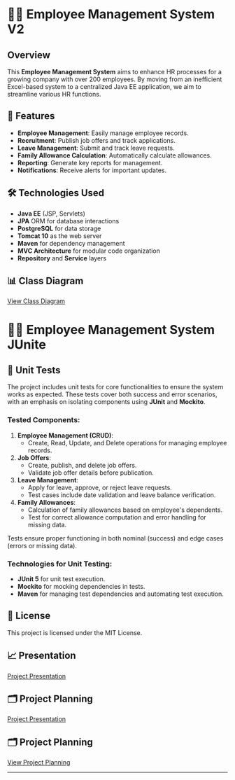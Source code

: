 
# 👨‍💼 Employee Management System V2

## Overview
This **Employee Management System** aims to enhance HR processes for a growing company with over 200 employees. By moving from an inefficient Excel-based system to a centralized Java EE application, we aim to streamline various HR functions.

## 🚀 Features
- **Employee Management**: Easily manage employee records.
- **Recruitment**: Publish job offers and track applications.
- **Leave Management**: Submit and track leave requests.
- **Family Allowance Calculation**: Automatically calculate allowances.
- **Reporting**: Generate key reports for management.
- **Notifications**: Receive alerts for important updates.



## 🛠️ Technologies Used
- **Java EE** (JSP, Servlets)
- **JPA** ORM for database interactions
- **PostgreSQL** for data storage
- **Tomcat 10** as the web server
- **Maven** for dependency management
- **MVC Architecture** for modular code organization
- **Repository** and **Service** layers

## 📊 Class Diagram
[View Class Diagram](https://lucid.app/lucidchart/f53bccdc-e194-4cf1-9a8f-1827929e486e/edit?view_items=MYSfFlOmoGkX&invitationId=inv_7adfdd25-9c07-4819-a4b5-6866750f1ad6)

# 👨‍💼 Employee Management System JUnite

## 🧪 Unit Tests
The project includes unit tests for core functionalities to ensure the system works as expected. These tests cover both success and error scenarios, with an emphasis on isolating components using **JUnit** and **Mockito**.

### Tested Components:
1. **Employee Management (CRUD)**: 
   - Create, Read, Update, and Delete operations for managing employee records.
2. **Job Offers**:
   - Create, publish, and delete job offers.
   - Validate job offer details before publication.
3. **Leave Management**:
   - Apply for leave, approve, or reject leave requests.
   - Test cases include date validation and leave balance verification.
4. **Family Allowances**:
   - Calculation of family allowances based on employee's dependents.
   - Test for correct allowance computation and error handling for missing data.

Tests ensure proper functioning in both nominal (success) and edge cases (errors or missing data).

### Technologies for Unit Testing:
- **JUnit 5** for unit test execution.
- **Mockito** for mocking dependencies in tests.
- **Maven** for managing test dependencies and automating test execution.
## 📜 License
This project is licensed under the MIT License.

## 📈 Presentation

[Project Presentation](https://www.canva.com/design/DAGSP4Ce82w/_UKGB7K__KWdkqt-t04pGA/edit)

## 🗂️ Project Planning

[Project Presentation](https://www.canva.com/design/DAGTirFDPLg/QlXqjvnjE-8RzIQmWH2oCg/edit)

## 🗂️ Project Planning
[View Project Planning](https://douaa123.atlassian.net/jira/software/c/projects/ET/boards/12/backlog)


---

